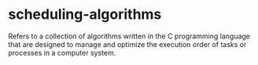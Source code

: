 # scheduling-algorithms
Refers to a collection of algorithms written in the C programming language that are designed to manage and optimize the execution order of tasks or processes in a computer system.
